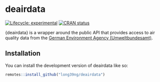 
<!-- README.md is generated from README.Rmd. Please edit that file -->

# deairdata

<!-- badges: start -->

[![Lifecycle:
experimental](https://img.shields.io/badge/lifecycle-experimental-orange.svg)](https://lifecycle.r-lib.org/articles/stages.html#experimental)
[![CRAN
status](https://www.r-pkg.org/badges/version/deairdata)](https://CRAN.R-project.org/package=deairdata)
<!-- badges: end -->

{deairdata} is a wrapper around the public API that provides access to
air quality data from the [German Environment Agency
(Umweltbundesamt)](https://www.umweltbundesamt.de/daten/luft/luftdaten/doc).

## Installation

You can install the development version of deairdata like so:

``` r
remotes::install_github("long39ng/deairdata")
```
